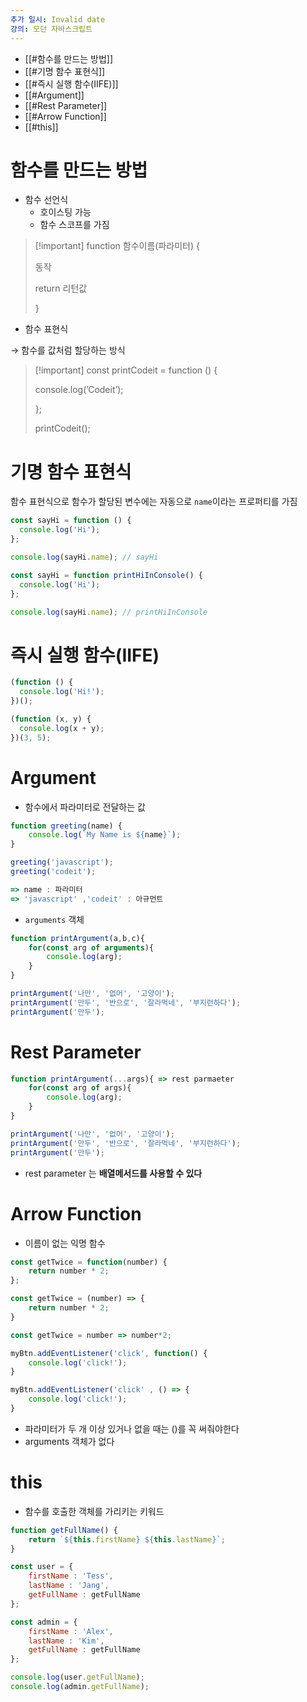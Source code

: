 ```yaml
---
추가 일시: Invalid date
강의: 모던 자바스크립트
---
```

- [[#함수를 만드는 방법]]
- [[#기명 함수 표현식]]
- [[#즉시 실행 함수(IIFE)]]
- [[#Argument]]
- [[#Rest Parameter]]
- [[#Arrow Function]]
- [[#this]]

# 함수를 만드는 방법

- 함수 선언식
    - 호이스팅 가능
    - 함수 스코프를 가짐

> [!important] function 함수이름(파라미터) {
> 
> 동작
> 
> return 리턴값
> 
> }

- 함수 표현식

→ 함수를 값처럼 할당하는 방식

> [!important] const printCodeit = function () {
> 
> console.log(’Codeit’);
> 
> };
> 
> printCodeit();

# 기명 함수 표현식

함수 표현식으로 함수가 할당된 변수에는 자동으로 `name`이라는 프로퍼티를 가짐

```JavaScript
const sayHi = function () {
  console.log('Hi');
};

console.log(sayHi.name); // sayHi
```

```JavaScript
const sayHi = function printHiInConsole() {
  console.log('Hi');
};

console.log(sayHi.name); // printHiInConsole
```

# 즉시 실행 함수(IIFE)

```JavaScript
(function () {
  console.log('Hi!');
})();

(function (x, y) {
  console.log(x + y);
})(3, 5);
```

# Argument

- 함수에서 파라미터로 전달하는 값

```JavaScript
function greeting(name) {
	console.log(`My Name is ${name}`);
}

greeting('javascript');
greeting('codeit');

=> name : 파라미터
=> 'javascript' ,'codeit' : 아규먼트
```

  

- `arguments` 객체

```JavaScript
function printArgument(a,b,c){
	for(const arg of arguments){
		console.log(arg);
	}
}

printArgument('나만', '없어', '고양이');
printArgument('만두', '반으로', '잘라먹네', '부지런하다');
printArgument('만두');
```

# Rest Parameter

```JavaScript
function printArgument(...args){ => rest parmaeter
	for(const arg of args){
		console.log(arg);
	}
}

printArgument('나만', '없어', '고양이');
printArgument('만두', '반으로', '잘라먹네', '부지런하다');
printArgument('만두');
```

- rest parameter 는 **배열메서드를 사용할 수 있다**

# Arrow Function

- 이름이 없는 익명 함수

```JavaScript
const getTwice = function(number) {
	return number * 2;
};

const getTwice = (number) => {
	return number * 2;
}

const getTwice = number => number*2;
```

```JavaScript
myBtn.addEventListener('click', function() {
	console.log('click!');
}

myBtn.addEventListener('click' , () => {
	console.log('click!');
}
```

- 파라미터가 두 개 이상 있거나 없을 때는 ()를 꼭 써줘야한다
- arguments 객체가 없다

  

# this

- 함수를 호출한 객체를 가리키는 키워드

```JavaScript
function getFullName() {
	return `${this.firstName} ${this.lastName}`;
}

const user = {
	firstName : 'Tess',
	lastName : 'Jang',
	getFullName : getFullName
};

const admin = {
	firstName : 'Alex',
	lastName : 'Kim',
	getFullName : getFullName
};

console.log(user.getFullName);
console.log(admin.getFullName);
```